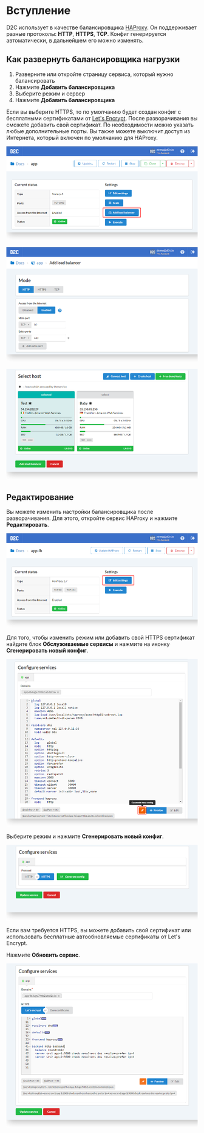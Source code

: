 # Вступление

D2C использует в качестве балансировщика [HAProxy](http://www.haproxy.org/). Он поддерживает разные протоколы: **HTTP**, **HTTPS**, **TCP**. Конфиг генерируется автоматически, в дальнейшем его можно изменять.

## Как развернуть балансировщика нагрузки

1. Разверните или откройте страницу сервиса, который нужно балансировать
2. Нажмите **Добавить балансировщика**
3. Выберите режим и сервер
4. Нажмите **Добавить балансировщика**

Если вы выберите HTTPS, то по умолчанию будет создан конфиг с бесплатными сертификатами от [Let's Encrypt](https://letsencrypt.org/). После разворачивания вы сможете  добавить свой сертификат. По необходимости можно указать любые дополнительные порты. Вы также можете выключит доступ из Интернета, который включен по умолчанию для HAProxy.

![Load balancing](../img/balancing.png)

![Load balancing - mode and ports](../img/balancing_mode_ports.png)

![Load balancing - choose a host](../img/balancing_hosts.png)

## Редактирование

Вы можете изменить настройки балансировщика после разворачивания. Для этого, откройте сервис HAProxy и нажмите **Редактировать**.

![Load balancing - editing](../img/balancing_editing.png)

Для того, чтобы изменить режим или добавить свой HTTPS сертификат найдите блок **Обслуживаемые сервисы**  и нажмите на иконку **Сгенерировать новый конфиг**.

![Load balancing - generate new config](../img/balancing_editing_new_config.png)

Выберите режим и нажмите **Сгенерировать новый конфиг**.

![Load balancing - choose a mode](../img/balancing_editing_new_config_2.png)

Если вам требуется HTTPS, вы можете добавить свой сертификат или использовать бесплатные автообновляемые сертификаты от Let's Encrypt.

Нажмите **Обновить сервис**.

![Load balancing - update](../img/balancing_editing_update.png)
